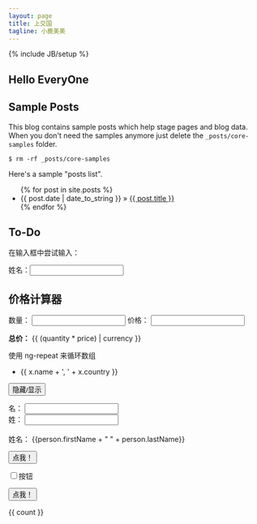 ```yaml
---
layout: page
title: 上交国
tagline: 小鹿美美
---
```

{% include JB/setup %}



## Hello EveryOne


    
## Sample Posts

This blog contains sample posts which help stage pages and blog data.
When you don't need the samples anymore just delete the `_posts/core-samples` folder.

    $ rm -rf _posts/core-samples

Here's a sample "posts list".

<ul class="posts">
  {% for post in site.posts %}
    <li><span>{{ post.date | date_to_string }}</span> &raquo; <a href="{{ BASE_PATH }}{{ post.url }}">{{ post.title }}</a></li>
  {% endfor %}
</ul>

## To-Do

<html>
<head>
<meta charset="UTF-8">
<script>
function personController($scope) {
    $scope.person = {
        firstName: "John",
        lastName: "Doe"
    };
    $scope.myVar = true;
    $scope.toggle = function() {
        $scope.myVar = !$scope.myVar;
    };}
</script>
</head>
<body>

<div ng-app="" ng-init="names=[
{name:'Jani',country:'Norway'},
{name:'Hege',country:'Sweden'},
{name:'Kai',country:'Denmark'}]" ng-controller="personController">
  <p>在输入框中尝试输入：</p><p ng-bind="name"></p>
  <p>姓名：<input type="text" ng-model="name"></p>
  <h2>价格计算器</h2>

数量： <input type="number" ng-model="quantity">
价格： <input type="number" ng-model="price">

<p><b>总价：</b> {{ (quantity * price) | currency }}</p>

  <p>使用 ng-repeat 来循环数组</p>
  <ul>
  <li ng-repeat="x in names">
    {{ x.name + ', ' + x.country }}
  </li>
  </ul>


<button ng-click="toggle()">隐藏/显示</button>

<p ng-show="myVar">
名： <input type="text" ng-model="person.firstName"><br>
姓： <input type="text" ng-model="person.lastName"><br>
<br>
姓名： {{person.firstName + " " + person.lastName}}
</p>

<p>
<button ng-disabled="mySwitch">点我！</button>
</p>

<p>
<input type="checkbox" ng-model="mySwitch">按钮
</p>


<button ng-click="count = count + 1">点我！</button>
<p>{{ count }}</p>

</div>
<script src="http://apps.bdimg.com/libs/angular.js/1.2.16/angular.min.js"></script>

</body>
</html>

